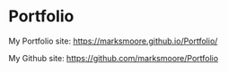 # Portfolio

My Portfolio site: https://marksmoore.github.io/Portfolio/

My Github site: https://github.com/marksmoore/Portfolio
 